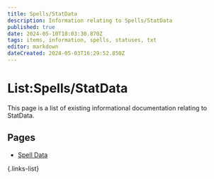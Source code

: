 ```yaml
---
title: Spells/StatData
description: Information relating to Spells/StatData
published: true
date: 2024-05-10T18:03:30.870Z
tags: items, information, spells, statuses, txt
editor: markdown
dateCreated: 2024-05-03T16:29:52.850Z
---
```


# List:Spells/StatData
This page is a list of existing informational documentation relating to StatData.

## Pages
- [Spell Data](https://wiki.bg3.community/en/Information/Spells/Spell-Data)

{.links-list}

